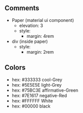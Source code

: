 ## Comments

* Paper (material ui component)
  * elevation: 3
  * style:
    * margin: 4rem
* div (inside paper)
  * style:
    * margin: 2rem

## Colors

* hex: #333333 cool-Grey
* hex: #5E5E5E light-Grey
* hex: #75BC3E affirmative-Green
* hex: #7E1617 negative-Red
* hex: #FFFFFF White
* hex: #00000 black
